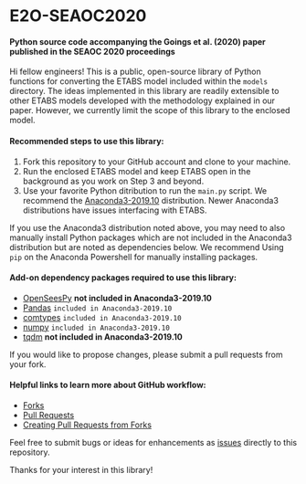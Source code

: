 # E2O-SEAOC2020
#### Python source code accompanying the Goings et al. (2020) paper published in the SEAOC 2020 proceedings

Hi fellow engineers! This is a public, open-source library of Python functions for converting the ETABS model included within the `models` directory.
The ideas implemented in this library are readily extensible to other ETABS models developed with the methodology explained in our paper. However, we 
currently limit the scope of this library to the enclosed model.

#### Recommended steps to use this library:

1. Fork this repository to your GitHub account and clone to your machine. 
2. Run the enclosed ETABS model and keep ETABS open in the background as you work on Step 3 and beyond.
3. Use your favorite Python ditribution to run the `main.py` script. We recommend the [Anaconda3-2019.10](https://repo.anaconda.com/archive/) distribution. Newer Anaconda3 distributions have issues interfacing with ETABS.

If you use the Anaconda3 distribution noted above, you may need to also manually install Python packages which are not included in the Anaconda3 distribution but are noted as dependencies below. We recommend Using `pip` on the Anaconda Powershell for manually installing packages.

#### Add-on dependency packages required to use this library:
  - [OpenSeesPy](https://openseespydoc.readthedocs.io/en/latest/index.html) **not included in Anaconda3-2019.10**
  - [Pandas](https://pandas.pydata.org/pandas-docs/stable/getting_started/install.html) `included in Anaconda3-2019.10`
  - [comtypes](https://pypi.org/project/comtypes/) `included in Anaconda3-2019.10`
  - [numpy](https://numpy.org/install/) `included in Anaconda3-2019.10`
  - [tqdm](https://pypi.org/project/tqdm/) **not included in Anaconda3-2019.10**
  
If you would like to propose changes, please submit a pull requests from your fork.

#### Helpful links to learn more about GitHub workflow:

  - [Forks](https://docs.github.com/en/github/collaborating-with-issues-and-pull-requests/about-forks)
  - [Pull Requests](https://docs.github.com/en/github/collaborating-with-issues-and-pull-requests/about-pull-requests)
  - [Creating Pull Requests from Forks](https://docs.github.com/en/github/collaborating-with-issues-and-pull-requests/creating-a-pull-request-from-a-fork)
  
Feel free to submit bugs or ideas for enhancements as [issues](https://guides.github.com/features/issues/) directly to this repository.

Thanks for your interest in this library!
